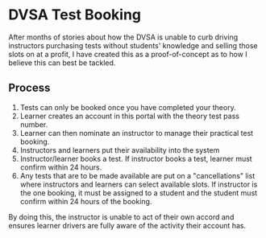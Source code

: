 # DVSA Test Booking

After months of stories about how the DVSA is unable to
curb driving instructors purchasing tests without
students' knowledge and selling those slots on at a
profit, I have created this as a proof-of-concept as to
how I believe this can best be tackled.

## Process

1. Tests can only be booked once you have completed your theory.
2. Learner creates an account in this portal with the theory test pass number.
3. Learner can then nominate an instructor to manage their practical test booking.
4. Instructors and learners put their availability into the system
5. Instructor/learner books a test. If instructor books a test, learner must confirm within 24 hours.
6. Any tests that are to be made available are put on a "cancellations" list where instructors and learners can select available slots. If instructor is the one booking, it must be assigned to a student and the student must confirm within 24 hours of the booking.

By doing this, the instructor is unable to act of their own accord and ensures learner drivers are fully aware of the activity their account has.
